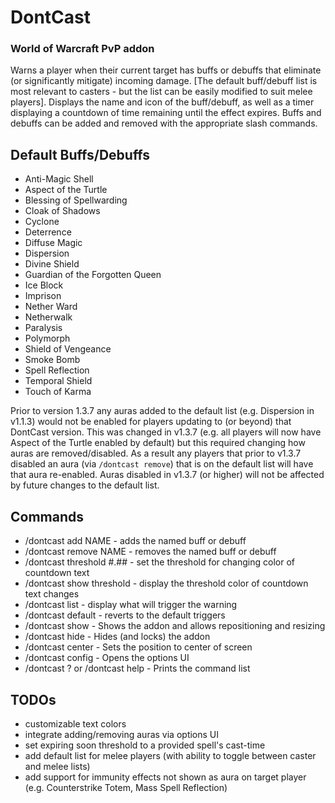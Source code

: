 # DontCast
### World of Warcraft PvP addon
Warns a player when their current target has buffs or debuffs that eliminate (or significantly mitigate) incoming damage. [The default buff/debuff list is most relevant to casters - but the list can be easily modified to suit melee players]. Displays the name and icon of the buff/debuff, as well as a timer displaying a countdown of time remaining until the effect expires. Buffs and debuffs can be added and removed with the appropriate slash commands.

## Default Buffs/Debuffs
* Anti-Magic Shell
* Aspect of the Turtle
* Blessing of Spellwarding
* Cloak of Shadows
* Cyclone
* Deterrence
* Diffuse Magic
* Dispersion
* Divine Shield
* Guardian of the Forgotten Queen
* Ice Block
* Imprison
* Nether Ward
* Netherwalk
* Paralysis
* Polymorph
* Shield of Vengeance
* Smoke Bomb
* Spell Reflection
* Temporal Shield
* Touch of Karma

Prior to version 1.3.7 any auras added to the default list (e.g. Dispersion in v1.1.3) would not be enabled for players updating to (or beyond) that DontCast version. This was changed in v1.3.7 (e.g. all players will now have Aspect of the Turtle enabled by default) but this required changing how auras are removed/disabled. As a result any players that prior to v1.3.7 disabled an aura (via `/dontcast remove`) that is on the default list will have that aura re-enabled. Auras disabled in v1.3.7 (or higher) will not be affected by future changes to the default list.

## Commands
* /dontcast add NAME - adds the named buff or debuff
* /dontcast remove NAME - removes the named buff or debuff
* /dontcast threshold #.## - set the threshold for changing color of countdown text
* /dontcast show threshold - display the threshold color of countdown text changes
* /dontcast list - display what will trigger the warning
* /dontcast default - reverts to the default triggers
* /dontcast show - Shows the addon and allows repositioning and resizing
* /dontcast hide - Hides (and locks) the addon
* /dontcast center - Sets the position to center of screen
* /dontcast config - Opens the options UI
* /dontcast ? or /dontcast help - Prints the command list

## TODOs
* customizable text colors
* integrate adding/removing auras via options UI
* set expiring soon threshold to a provided spell's cast-time
* add default list for melee players (with ability to toggle between caster and melee lists)
* add support for immunity effects not shown as aura on target player (e.g. Counterstrike Totem, Mass Spell Reflection)
